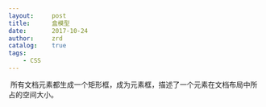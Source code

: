 ```yaml
---
layout:     post
title:      盒模型
date:       2017-10-24
author:     zrd
catalog:    true
tags:
    - CSS
---
```


  所有文档元素都生成一个矩形框，成为元素框，描述了一个元素在文档布局中所占的空间大小。
  
  


